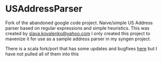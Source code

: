 # USAddressParser

Fork of the abandoned google code project. Naive/simple US Address parser based on regular expressions and simple heuristics. 
This was created by slava.kovalenko@yahoo.com I only created this project to mavenize it for use as a sample address parser in my syngen project.

There is a scala fork/port that has some updates and bugfixes [here](https://github.com/mephicide/USAddressParser) but I have not pulled all of them into this
